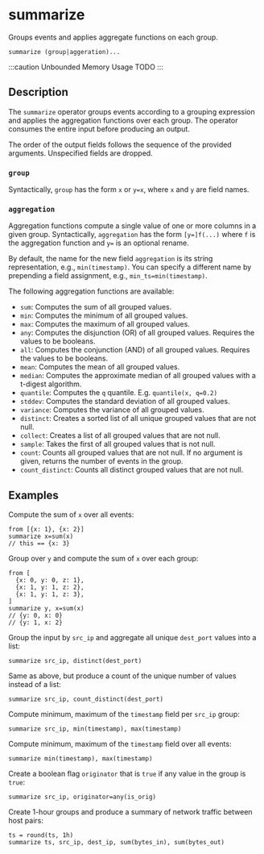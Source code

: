 # summarize

Groups events and applies aggregate functions on each group.

```tql
summarize (group|aggeration)...
```

:::caution Unbounded Memory Usage
TODO
:::

## Description

The `summarize` operator groups events according to a grouping expression and
applies the aggregation functions over each group. The operator consumes the
entire input before producing an output.

The order of the output fields follows the sequence of the provided arguments.
Unspecified fields are dropped.

### `group`

Syntactically, `group` has the form `x` or `y=x`, where `x` and `y` are field names.

### `aggregation`

Aggregation functions compute a single value of one or more columns in a given
group. Syntactically, `aggregation` has the form `[y=]f(...)` where `f` is the
aggregation function and `y=` is an optional rename.

By default, the name for the new field `aggregation` is its string
representation, e.g., `min(timestamp)`. You can specify a different name by
prepending a field assignment, e.g., `min_ts=min(timestamp)`.

The following aggregation functions are available:

- `sum`: Computes the sum of all grouped values.
- `min`: Computes the minimum of all grouped values.
- `max`: Computes the maximum of all grouped values.
- `any`: Computes the disjunction (OR) of all grouped values. Requires the
  values to be booleans.
- `all`: Computes the conjunction (AND) of all grouped values. Requires the
  values to be booleans.
- `mean`: Computes the mean of all grouped values.
- `median`: Computes the approximate median of all grouped values with a
  t-digest algorithm.
- `quantile`: Computes the `q` quantile. E.g. `quantile(x, q=0.2)`
- `stddev`: Computes the standard deviation of all grouped values.
- `variance`: Computes the variance of all grouped values.
- `distinct`: Creates a sorted list of all unique grouped values that are not
  null.
- `collect`: Creates a list of all grouped values that are not null.
- `sample`: Takes the first of all grouped values that is not null.
- `count`: Counts all grouped values that are not null. If no argument is
  given, returns the number of events in the group.
- `count_distinct`: Counts all distinct grouped values that are not null.

## Examples

Compute the sum of `x` over all events:

```tql
from [{x: 1}, {x: 2}]
summarize x=sum(x)
// this == {x: 3}
```

Group over `y` and compute the sum of `x` over each group:
```tql
from [
  {x: 0, y: 0, z: 1},
  {x: 1, y: 1, z: 2},
  {x: 1, y: 1, z: 3},
]
summarize y, x=sum(x)
// {y: 0, x: 0}
// {y: 1, x: 2}
```

Group the input by `src_ip` and aggregate all unique `dest_port` values into a
list:

```tql
summarize src_ip, distinct(dest_port)
```

Same as above, but produce a count of the unique number of values instead of a
list:

```tql
summarize src_ip, count_distinct(dest_port)
```

Compute minimum, maximum of the `timestamp` field per `src_ip` group:

```tql
summarize src_ip, min(timestamp), max(timestamp)
```

Compute minimum, maximum of the `timestamp` field over all events:

```tql
summarize min(timestamp), max(timestamp)
```

Create a boolean flag `originator` that is `true` if any value in the group is
`true`:

```tql
summarize src_ip, originator=any(is_orig)
```

Create 1-hour groups and produce a summary of network traffic between host
pairs:

```tql
ts = round(ts, 1h)
summarize ts, src_ip, dest_ip, sum(bytes_in), sum(bytes_out)
```
